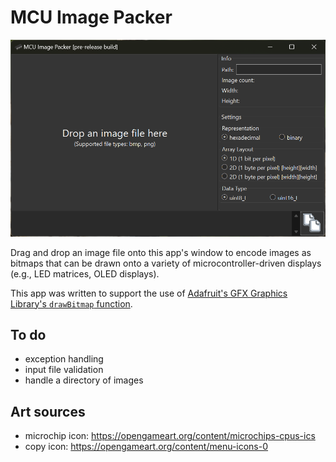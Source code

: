 # MCU Image Packer

![screenshot](screenshot.png)

Drag and drop an image file onto this app's window to encode images as bitmaps that can be drawn onto a variety of microcontroller-driven displays (e.g., LED matrices, OLED displays).

This app was written to support the use of [Adafruit's GFX Graphics Library's `drawBitmap` function](https://learn.adafruit.com/adafruit-gfx-graphics-library/graphics-primitives#bitmaps-2002806).

## To do

- exception handling
- input file validation
- handle a directory of images

## Art sources

- microchip icon: https://opengameart.org/content/microchips-cpus-ics
- copy icon: https://opengameart.org/content/menu-icons-0
